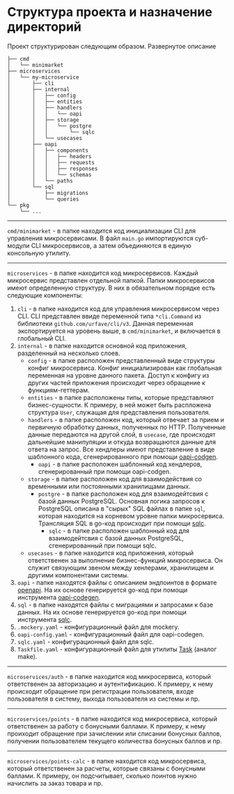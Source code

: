 # Структура проекта и назначение директорий

Проект структурирован следующим образом. Развернутое описание

```text
├── cmd
│   └── minimarket
├── microservices
│   └── my-microservice
│       ├── cli
│       ├── internal
│       │   ├── config
│       │   ├── entities
│       │   ├── handlers
│       │   │   └── oapi
│       │   ├── storage
│       │   │   └── postgre
│       │   │       └── sqlc
│       │   └── usecases
│       ├── oapi
│       │   ├── components
│       │   │   ├── headers
│       │   │   ├── requests
│       │   │   ├── responses
│       │   │   └── schemas
│       │   └── paths
│       └── sql
│           ├── migrations
│           └── queries
└── pkg
    └── ...
```

---

`cmd/minimarket` - в папке находится код инициализации CLI для управления
микросервисами. В файл `main.go` импортируются суб-модули CLI микросервисов,
а затем объединяются в единую консольную утилиту.  

---

`microservices` - в папке находится код микросервисов. Каждый микросервис
представлен отдельной папкой. Папки микросервисов имеют определенную структуру.
В них в обязательном порядке есть следующие компоненты:

1. `cli` - в папке находится код для управления микросервисом через CLI. CLI
представлен ввиде переменной типа `*cli.Command` из библиотеки
`github.com/urfave/cli/v3`. Данная переменная экспортируется на уровень выше,
в `cmd/minimarket`, и включается в глобальный CLI.
2. `internal` - в папке находится основной код приложения, разделенный на
несколько слоев.
   * `config` - в папке расположен представленный виде структуры конфиг
   микросервиса. Конфиг инициализирован как глобальная переменная на уровне
   данного пакета. Доступ к конфигу из других частей приложения происходит через
   обращение к функциям-геттерам.
   * `entities` - в папке расположены типы, которые представляют
   бизнес-сущности. К примеру, в ней может быть распложена структура `User`,
   служащая для представления пользователя.
   * `handlers` - в папке расположен код, который отвечает за прием и первичную
   обработку данных, полученных по HTTP. Полученные данные передаются на другой
   слой, в `usecase`, где происходят дальнейшие манипуляции и откуда
   возвращаются данные для ответа на запрос. Все хендлеры имеют представление
   в виде шаблонного кода, сгенерированного при помощи
   [oapi-codgen](github.com/oapi-codegen/oapi-codegen).
     * `oapi` - в папке расположен шаблонный код хендлеров, сгенерированный при
     помощи oapi-codgen.
   * `storage` - в папке расположен код для взаимодействия со временными или
   постоянными хранилищами данных.
     * `postgre` - в папке расположен код для взаимодейтсвия с базой данных
     PostgreSQL. Основная логика запросов к PostgreSQL описана в "сырых" SQL
     файлах в папке `sql`, которая находится на корневом уровне папки
     микросервиса. Трансляция SQL в go-код происходит при помощи
     [sqlc](github.com/sqlc-dev/sqlc).
       * `sqlc` - в папке расположен шаблонный код для взаимодейтсвия с базой
       данных PostgreSQL, сгенерированный при помощи sqlc.
   * `usecases` - в папке находится код приложения, который ответственен за
   выполнение бизнес-функций микросервиса. Он служит связующим звеном между
    хенлерами, хранилищем и другими компонентами системы.
3. `oapi` -  папке находятся файлы с описанием эндпоинтов в формате
[openapi](https://learn.openapis.org/). На их основе генерируется go-код при
помощи инструмента [oapi-codegen](https://github.com/oapi-codegen/oapi-codegen).
4. `sql` - в папке находятся файлы с миграциями и запросами к базе данных. На их
основе генерируется go-код при помощи инструмента
[sqlc](https://github.com/sqlc-dev/sqlc).
5. `.mockery.yaml` - конфигурационный файл для mockery.
6. `oapi-config.yaml` - конфигурационный файл для oapi-codegen.
7. `sqlc.yaml` - конфигурационный файл для sqlc.
8. `Taskfile.yaml` - конфигурационный файл для утилиты
[Task](https://taskfile.dev/) (аналог make).

---

`microservices/auth` - в папке находится код микросервиса, который ответственен
за авторизацию и аутентификацию. К примеру, к нему происходит обращение при
регистрации пользователя, входе пользователя в систему, выхода пользователя из
системы и пр.

---

`microservices/points` - в папке находится код микросервиса, который
ответственен за работу с бонусными баллами. К примеру, к нему проиходит
обращение при зачислении или списании бонусных баллов, получении пользователем
текущего количества бонусных баллов и пр.

---

`microservices/points-calc` - в папке находится код микросервиса, который
ответственен за расчеты, которые связаны с бонусными баллами. К примеру, он
подсчитывает, сколько поинтов нужно начислить за заказ товара и пр.
